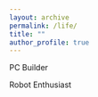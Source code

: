 ```yaml
---
layout: archive
permalink: /life/
title: ""
author_profile: true
---
```


PC Builder

Robot Enthusiast